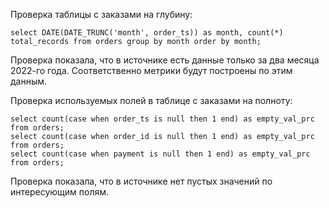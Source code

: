 Проверка таблицы с заказами на глубину:
```
select DATE(DATE_TRUNC('month', order_ts)) as month, count(*) total_records from orders group by month order by month;
```
Проверка показала, что в источнике есть данные только за два месяца 2022-го года. 
Соответственно метрики будут построены по этим данным.

Проверка используемых полей в таблице с заказами на полноту:
```
select count(case when order_ts is null then 1 end) as empty_val_prc from orders;
select count(case when order_id is null then 1 end) as empty_val_prc from orders;
select count(case when payment is null then 1 end) as empty_val_prc from orders;
```
Проверка показала, что в источнике нет пустых значений по интересующим полям.
  
